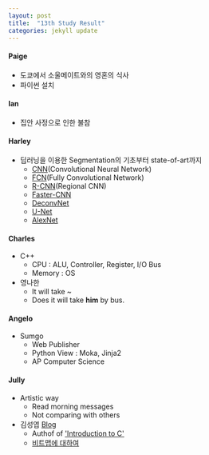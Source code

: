 ```yaml
---
layout: post
title:  "13th Study Result"
categories: jekyll update
---
```


#### Paige

- 도쿄에서 소울메이트와의 영혼의 식사
- 파이썬 설치

#### Ian

- 집안 사정으로 인한 불참

#### Harley

- 딥러닝을 이용한 Segmentation의 기초부터 state-of-art까지
	- [CNN](https://en.wikipedia.org/wiki/Convolutional_neural_network)(Convolutional Neural Network)
	- [FCN](https://people.eecs.berkeley.edu/~jonlong/long_shelhamer_fcn.pdf)(Fully Convolutional Network)
	- [R-CNN](https://courses.cs.washington.edu/courses/cse590v/14au/cse590v_wk1_rcnn.pdf)(Regional CNN)
	- [Faster-CNN](http://tutorial.caffe.berkeleyvision.org/caffe-cvpr15-detection.pdf)
	- [DeconvNet](http://cvlab.postech.ac.kr/research/deconvnet/)
	- [U-Net](https://www.google.co.kr/url?sa=t&rct=j&q=&esrc=s&source=web&cd=1&cad=rja&uact=8&ved=0ahUKEwjxnfXvj8_TAhUDgLwKHdrIBW4QFgglMAA&url=https%3A%2F%2Flmb.informatik.uni-freiburg.de%2Fpeople%2Fronneber%2Fu-net%2F&usg=AFQjCNHDtW-egw1VNmC0vuN2u4LNuVvBRA&sig2=up04_tZ54YtHHT0Em5-7XQ)
	- [AlexNet](https://en.wikipedia.org/wiki/AlexNet)

#### Charles

- C++
	- CPU : ALU, Controller, Register, I/O Bus
	- Memory : OS
- 영나한
	- It will take ~
	- Does it will take **him** by bus.

#### Angelo 

- Sumgo
	- Web Publisher
	- Python View : Moka, Jinja2
	- AP Computer Science

#### Jully

- Artistic way
	- Read morning messages
	- Not comparing with others
- 김성엽 [Blog](http://blog.naver.com/tipsware)
	- Authof of ['Introduction to C'](https://www.kyobobook.co.kr/product/detailViewKor.laf?mallGb=KOR&ejkGb=KOR&barcode=9791187370703&orderClick=JAj)
	- [비트맵에 대하여](http://blog.naver.com/tipsware/220984197835)